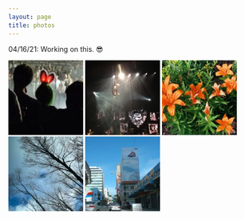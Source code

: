 ```yaml
---
layout: page
title: photos
---
```

04/16/21: Working on this. 😎

<div id="thumbs">
<a href="/photos/arcadefire.jpg" class="glightbox" data-title="remembering the Arcade Fire experience" ><img src="thumbs/arcadefire.jpg" alt=""/></a>
<a href="/photos/pink.jpg" class="glightbox" data-title="Pink"><img src="thumbs/pink.jpg" alt=""/></a>
<a href="/photos/junebuds.jpg" class="glightbox" data-title="junebuds"><img src="thumbs/junebuds.jpg" alt=""/></a>
<a href="/photos/almost-here.jpg" class="glightbox" data-title="almost here"><img src="thumbs/almost-here.jpg" alt=""/></a>
<a href="/photos/miami06.jpg" class="glightbox" data-title="Miami ‘06"><img src="thumbs/miami06.jpg" alt=""/></a>
</div>

<script type="text/javascript">
  const lightbox = GLightbox({
    touchNavigation: true,
    loop: true,
    autoplayVideos: true
});
